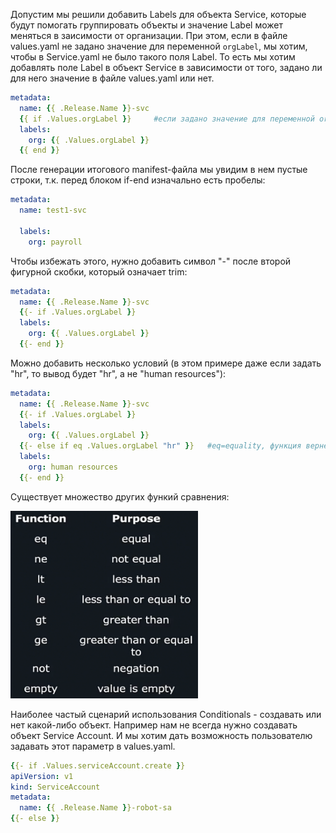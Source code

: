 Допустим мы решили добавить Labels для объекта Service, которые будут помогать группировать объекты и значение Label может меняться в заисимости от организации. При этом, если в файле values.yaml не задано значение для переменной `orgLabel`, мы хотим, чтобы в Service.yaml не было такого поля Label. То есть мы хотим добавлять поле Label в объект Service в зависимости от того, задано ли для него значение в файле values.yaml или нет.
```yaml
metadata:
  name: {{ .Release.Name }}-svc
  {{ if .Values.orgLabel }}     #если задано значение для переменной orgLabel, тогда строки будут добавлены в итоговый манифест-файл
  labels:
    org: {{ .Values.orgLabel }}
  {{ end }}
```

После генерации итогового manifest-файла мы увидим в нем пустые строки, т.к. перед блоком if-end изначально есть пробелы:
```yaml
metadata:
  name: test1-svc

  labels:
    org: payroll

```

Чтобы избежать этого, нужно добавить символ "-" после второй фигурной скобки, который означает trim:
```yaml
metadata:
  name: {{ .Release.Name }}-svc
  {{- if .Values.orgLabel }}
  labels:
    org: {{ .Values.orgLabel }}
  {{- end }}
```

Можно добавить несколько условий (в этом примере даже если задать "hr", то вывод будет "hr", а не "human resources"):
```yaml
metadata:
  name: {{ .Release.Name }}-svc
  {{- if .Values.orgLabel }}
  labels:
    org: {{ .Values.orgLabel }}
  {{- else if eq .Values.orgLabel "hr" }}   #eq=equality, функция вернет true, если значение переменной orgLabel равно "hr"
  labels:
    org: human resources
  {{- end }}
```

Существует множество других функий сравнения:

<img src="screen.png" width="300" height="300"><br>

Наиболее частый сценарий использования Conditionals - создавать или нет какой-либо объект. Например нам не всегда нужно создавать объект Service Account. И мы хотим дать возможность пользователю задавать этот параметр в values.yaml.
```yaml
{{- if .Values.serviceAccount.create }}
apiVersion: v1
kind: ServiceAccount
metadata:
  name: {{ .Release.Name }}-robot-sa
{{- else }}
```